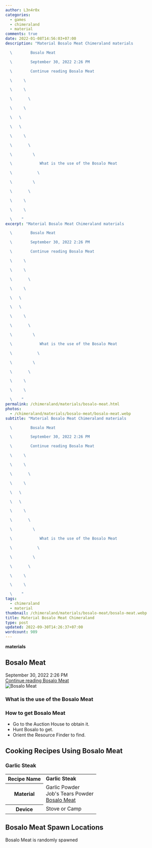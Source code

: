 ```yaml
---
author: L3n4r0x
categories:
  - games
  - chimeraland
  - material
comments: true
date: 2022-01-08T14:56:03+07:00
description: "Material Bosalo Meat Chimeraland materials

  \        Bosalo Meat

  \        September 30, 2022 2:26 PM

  \        Continue reading Bosalo Meat

  \     \ 

  \     \ 

  \       \ 

  \     \ 

  \   \ 

  \   \ 

  \     \ 

  \       \ 

  \         \ 

  \            What is the use of the Bosalo Meat

  \           \ 

  \         \ 

  \       \ 

  \     \ 

  \     \ 

  \    "
excerpt: "Material Bosalo Meat Chimeraland materials

  \        Bosalo Meat

  \        September 30, 2022 2:26 PM

  \        Continue reading Bosalo Meat

  \     \ 

  \     \ 

  \       \ 

  \     \ 

  \   \ 

  \   \ 

  \     \ 

  \       \ 

  \         \ 

  \            What is the use of the Bosalo Meat

  \           \ 

  \         \ 

  \       \ 

  \     \ 

  \     \ 

  \    "
permalink: /chimeraland/materials/bosalo-meat.html
photos:
  - /chimeraland/materials/bosalo-meat/bosalo-meat.webp
subtitle: "Material Bosalo Meat Chimeraland materials

  \        Bosalo Meat

  \        September 30, 2022 2:26 PM

  \        Continue reading Bosalo Meat

  \     \ 

  \     \ 

  \       \ 

  \     \ 

  \   \ 

  \   \ 

  \     \ 

  \       \ 

  \         \ 

  \            What is the use of the Bosalo Meat

  \           \ 

  \         \ 

  \       \ 

  \     \ 

  \     \ 

  \    "
tags:
  - chimeraland
  - material
thumbnail: /chimeraland/materials/bosalo-meat/bosalo-meat.webp
title: Material Bosalo Meat Chimeraland
type: post
updated: 2022-09-30T14:26:37+07:00
wordcount: 989
---
```


<link
  rel="stylesheet"
  href="https://rawcdn.githack.com/dimaslanjaka/Web-Manajemen/870a349/css/bootstrap-5-3-0-alpha3-wrapper.css"
/>
<section id="bootstrap-wrapper">
  <div data-bs-theme="dark">
    <div
      class="row g-0 border rounded overflow-hidden flex-md-row mb-4 shadow-sm position-relative bg-dark text-light"
    >
      <div class="col p-4 d-flex flex-column position-static">
        <strong class="d-inline-block mb-2 text-success">materials</strong>
        <h2 class="mb-0">Bosalo Meat</h2>
        <div class="mb-1 text-muted">September 30, 2022 2:26 PM</div>
        <a
          href="/chimeraland/materials/bosalo-meat.html"
          class="stretched-link d-none text-primary"
          >Continue reading Bosalo Meat</a
        >
      </div>
      <div class="col-auto d-none d-md-block d-lg-block">
        <img
          src="https://www.webmanajemen.com/chimeraland/materials/bosalo-meat/bosalo-meat.webp"
          alt="Bosalo Meat"
        />
      </div>
    </div>
    <div class="row">
      <div class="col-lg-6 col-12 mb-2">
        <div class="card">
          <div class="card-body">
            <h3 class="card-title">What is the use of the Bosalo Meat</h3>
            <div class="card-text"><ul></ul></div>
          </div>
        </div>
      </div>
      <div class="col-lg-6 col-12 mb-2">
        <div class="card">
          <div class="card-body">
            <h3 class="card-title">How to get Bosalo Meat</h3>
            <div class="card-text">
              <ul>
                <li>Go to the Auction House to obtain it.</li>
                <li>Hunt Bosalo to get.</li>
                <li>Orient the Resource Finder to find.</li>
              </ul>
            </div>
          </div>
        </div>
      </div>
      <div class="col-12 mb-2">
        <h2 id="cookable">Cooking Recipes Using Bosalo Meat</h2>
        <div id="recipe-garlic-steak">
          <h3 id="item-garlic-steak">Garlic Steak</h3>
          <div class="mb-2">
            <table class="table">
              <tr>
                <th>Recipe Name</th>
                <td><b>Garlic Steak</b></td>
              </tr>
              <tr>
                <th>Material</th>
                <td>
                  Garlic Powder<br />Job&#x27;s Tears Powder<br /><a
                    class="text-decoration-none text-primary"
                    href="/chimeraland/materials/bosalo-meat.html"
                    >Bosalo Meat</a
                  >
                </td>
              </tr>
              <tr>
                <th>Device</th>
                <td>Stove or Camp</td>
              </tr>
            </table>
          </div>
        </div>
      </div>
      <div class="col-12 mb-2">
        <h2>Bosalo Meat Spawn Locations</h2>
        <p>Bosalo Meat is randomly spawned</p>
      </div>
    </div>
  </div>
</section>